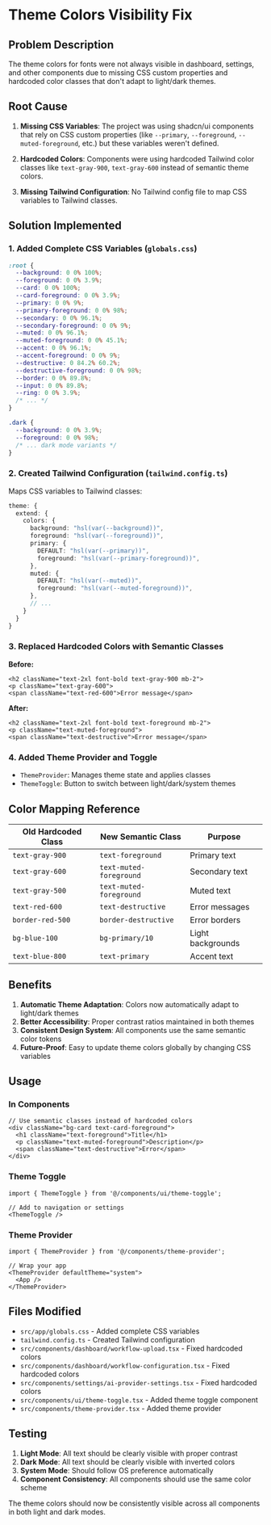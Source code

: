 # Theme Colors Visibility Fix

## Problem Description

The theme colors for fonts were not always visible in dashboard, settings, and other components due to missing CSS custom properties and hardcoded color classes that don't adapt to light/dark themes.

## Root Cause

1. **Missing CSS Variables**: The project was using shadcn/ui components that rely on CSS custom properties (like `--primary`, `--foreground`, `--muted-foreground`, etc.) but these variables weren't defined.

2. **Hardcoded Colors**: Components were using hardcoded Tailwind color classes like `text-gray-900`, `text-gray-600` instead of semantic theme colors.

3. **Missing Tailwind Configuration**: No Tailwind config file to map CSS variables to Tailwind classes.

## Solution Implemented

### 1. Added Complete CSS Variables (`globals.css`)

```css
:root {
  --background: 0 0% 100%;
  --foreground: 0 0% 3.9%;
  --card: 0 0% 100%;
  --card-foreground: 0 0% 3.9%;
  --primary: 0 0% 9%;
  --primary-foreground: 0 0% 98%;
  --secondary: 0 0% 96.1%;
  --secondary-foreground: 0 0% 9%;
  --muted: 0 0% 96.1%;
  --muted-foreground: 0 0% 45.1%;
  --accent: 0 0% 96.1%;
  --accent-foreground: 0 0% 9%;
  --destructive: 0 84.2% 60.2%;
  --destructive-foreground: 0 0% 98%;
  --border: 0 0% 89.8%;
  --input: 0 0% 89.8%;
  --ring: 0 0% 3.9%;
  /* ... */
}

.dark {
  --background: 0 0% 3.9%;
  --foreground: 0 0% 98%;
  /* ... dark mode variants */
}
```

### 2. Created Tailwind Configuration (`tailwind.config.ts`)

Maps CSS variables to Tailwind classes:

```typescript
theme: {
  extend: {
    colors: {
      background: "hsl(var(--background))",
      foreground: "hsl(var(--foreground))",
      primary: {
        DEFAULT: "hsl(var(--primary))",
        foreground: "hsl(var(--primary-foreground))",
      },
      muted: {
        DEFAULT: "hsl(var(--muted))",
        foreground: "hsl(var(--muted-foreground))",
      },
      // ...
    }
  }
}
```

### 3. Replaced Hardcoded Colors with Semantic Classes

**Before:**
```tsx
<h2 className="text-2xl font-bold text-gray-900 mb-2">
<p className="text-gray-600">
<span className="text-red-600">Error message</span>
```

**After:**
```tsx
<h2 className="text-2xl font-bold text-foreground mb-2">
<p className="text-muted-foreground">
<span className="text-destructive">Error message</span>
```

### 4. Added Theme Provider and Toggle

- `ThemeProvider`: Manages theme state and applies classes
- `ThemeToggle`: Button to switch between light/dark/system themes

## Color Mapping Reference

| Old Hardcoded Class | New Semantic Class | Purpose |
|-------------------|------------------|---------|
| `text-gray-900` | `text-foreground` | Primary text |
| `text-gray-600` | `text-muted-foreground` | Secondary text |
| `text-gray-500` | `text-muted-foreground` | Muted text |
| `text-red-600` | `text-destructive` | Error messages |
| `border-red-500` | `border-destructive` | Error borders |
| `bg-blue-100` | `bg-primary/10` | Light backgrounds |
| `text-blue-800` | `text-primary` | Accent text |

## Benefits

1. **Automatic Theme Adaptation**: Colors now automatically adapt to light/dark themes
2. **Better Accessibility**: Proper contrast ratios maintained in both themes
3. **Consistent Design System**: All components use the same semantic color tokens
4. **Future-Proof**: Easy to update theme colors globally by changing CSS variables

## Usage

### In Components
```tsx
// Use semantic classes instead of hardcoded colors
<div className="bg-card text-card-foreground">
  <h1 className="text-foreground">Title</h1>
  <p className="text-muted-foreground">Description</p>
  <span className="text-destructive">Error</span>
</div>
```

### Theme Toggle
```tsx
import { ThemeToggle } from '@/components/ui/theme-toggle';

// Add to navigation or settings
<ThemeToggle />
```

### Theme Provider
```tsx
import { ThemeProvider } from '@/components/theme-provider';

// Wrap your app
<ThemeProvider defaultTheme="system">
  <App />
</ThemeProvider>
```

## Files Modified

- `src/app/globals.css` - Added complete CSS variables
- `tailwind.config.ts` - Created Tailwind configuration
- `src/components/dashboard/workflow-upload.tsx` - Fixed hardcoded colors
- `src/components/dashboard/workflow-configuration.tsx` - Fixed hardcoded colors
- `src/components/settings/ai-provider-settings.tsx` - Fixed hardcoded colors
- `src/components/ui/theme-toggle.tsx` - Added theme toggle component
- `src/components/theme-provider.tsx` - Added theme provider

## Testing

1. **Light Mode**: All text should be clearly visible with proper contrast
2. **Dark Mode**: All text should be clearly visible with inverted colors
3. **System Mode**: Should follow OS preference automatically
4. **Component Consistency**: All components should use the same color scheme

The theme colors should now be consistently visible across all components in both light and dark modes.